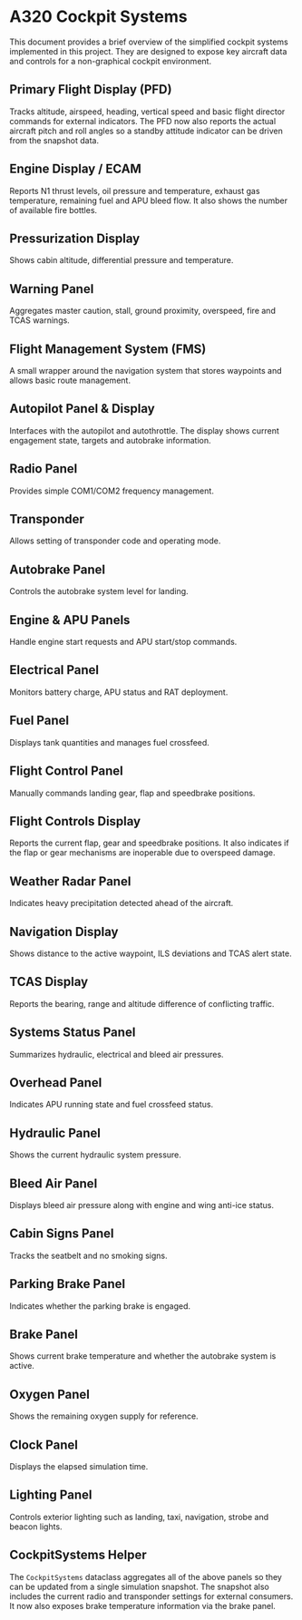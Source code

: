 # A320 Cockpit Systems

This document provides a brief overview of the simplified cockpit systems
implemented in this project. They are designed to expose key aircraft data and
controls for a non-graphical cockpit environment.

## Primary Flight Display (PFD)
Tracks altitude, airspeed, heading, vertical speed and basic flight director
commands for external indicators. The PFD now also reports the actual aircraft
pitch and roll angles so a standby attitude indicator can be driven from the
snapshot data.

## Engine Display / ECAM
Reports N1 thrust levels, oil pressure and temperature, exhaust gas
temperature, remaining fuel and APU bleed flow. It also shows the number of
available fire bottles.

## Pressurization Display
Shows cabin altitude, differential pressure and temperature.

## Warning Panel
Aggregates master caution, stall, ground proximity, overspeed, fire and TCAS
warnings.

## Flight Management System (FMS)
A small wrapper around the navigation system that stores waypoints and allows
basic route management.

## Autopilot Panel & Display
Interfaces with the autopilot and autothrottle. The display shows current
engagement state, targets and autobrake information.

## Radio Panel
Provides simple COM1/COM2 frequency management.

## Transponder
Allows setting of transponder code and operating mode.

## Autobrake Panel
Controls the autobrake system level for landing.

## Engine & APU Panels
Handle engine start requests and APU start/stop commands.

## Electrical Panel
Monitors battery charge, APU status and RAT deployment.

## Fuel Panel
Displays tank quantities and manages fuel crossfeed.

## Flight Control Panel
Manually commands landing gear, flap and speedbrake positions.

## Flight Controls Display
Reports the current flap, gear and speedbrake positions. It also indicates if
the flap or gear mechanisms are inoperable due to overspeed damage.

## Weather Radar Panel
Indicates heavy precipitation detected ahead of the aircraft.

## Navigation Display
Shows distance to the active waypoint, ILS deviations and TCAS alert state.

## TCAS Display
Reports the bearing, range and altitude difference of conflicting traffic.

## Systems Status Panel
Summarizes hydraulic, electrical and bleed air pressures.

## Overhead Panel
Indicates APU running state and fuel crossfeed status.

## Hydraulic Panel
Shows the current hydraulic system pressure.

## Bleed Air Panel
Displays bleed air pressure along with engine and wing anti-ice status.

## Cabin Signs Panel
Tracks the seatbelt and no smoking signs.

## Parking Brake Panel
Indicates whether the parking brake is engaged.

## Brake Panel
Shows current brake temperature and whether the autobrake system is active.

## Oxygen Panel
Shows the remaining oxygen supply for reference.

## Clock Panel
Displays the elapsed simulation time.

## Lighting Panel
Controls exterior lighting such as landing, taxi, navigation, strobe and beacon
lights.

## CockpitSystems Helper
The `CockpitSystems` dataclass aggregates all of the above panels so they can
be updated from a single simulation snapshot. The snapshot also includes the
current radio and transponder settings for external consumers.
It now also exposes brake temperature information via the brake panel.

